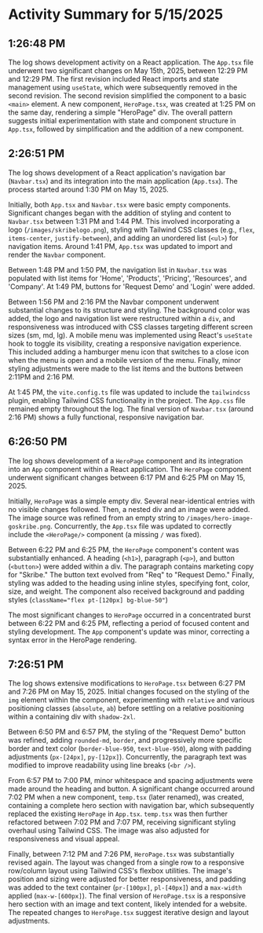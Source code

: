 # Activity Summary for 5/15/2025

## 1:26:48 PM
The log shows development activity on a React application.  The `App.tsx` file underwent two significant changes on May 15th, 2025, between 12:29 PM and 12:29 PM.  The first revision included React imports and state management using `useState`, which were subsequently removed in the second revision.  The second revision simplified the component to a basic `<main>` element.  A new component, `HeroPage.tsx`, was created at 1:25 PM on the same day, rendering a simple "HeroPage" div.  The overall pattern suggests initial experimentation with state and component structure in `App.tsx`, followed by simplification and the addition of a new component.


## 2:26:51 PM
The log shows development of a React application's navigation bar (`Navbar.tsx`) and its integration into the main application (`App.tsx`).  The process started around 1:30 PM on May 15, 2025.

Initially, both `App.tsx` and `Navbar.tsx` were basic empty components.  Significant changes began with the addition of styling and content to `Navbar.tsx` between 1:31 PM and 1:44 PM. This involved incorporating a logo (`/images/skribelogo.png`), styling with Tailwind CSS classes (e.g., `flex`, `items-center`, `justify-between`), and adding an unordered list (`<ul>`) for navigation items.  Around 1:41 PM, `App.tsx` was updated to import and render the `Navbar` component.

Between 1:48 PM and 1:50 PM, the navigation list in `Navbar.tsx` was populated with list items for 'Home', 'Products', 'Pricing', 'Resources', and 'Company'.  At 1:49 PM, buttons for 'Request Demo' and 'Login' were added.

Between 1:56 PM and 2:16 PM the Navbar component underwent substantial changes to its structure and styling. The background color was added, the logo and navigation list were restructured within a `div`,  and responsiveness was introduced with CSS classes targeting different screen sizes (sm, md, lg). A mobile menu was implemented using React's `useState` hook to toggle its visibility,  creating a responsive navigation experience. This included adding a hamburger menu icon that switches to a close icon when the menu is open and a mobile version of the menu. Finally, minor styling adjustments were made to the list items and the buttons between 2:11PM and 2:16 PM.

At 1:45 PM, the `vite.config.ts` file was updated to include the `tailwindcss` plugin, enabling Tailwind CSS functionality in the project.  The `App.css` file remained empty throughout the log.  The final version of `Navbar.tsx` (around 2:16 PM) shows a fully functional, responsive navigation bar.


## 6:26:50 PM
The log shows development of a `HeroPage` component and its integration into an `App` component within a React application.  The `HeroPage` component underwent significant changes between 6:17 PM and 6:25 PM on May 15, 2025.

Initially, `HeroPage` was a simple empty div.  Several near-identical entries with no visible changes followed. Then, a nested div and an image were added. The image source was refined from an empty string to `/images/hero-image-goskribe.png`.  Concurrently, the `App.tsx` file was updated to correctly include the `<HeroPage/>` component (a missing `/` was fixed).

Between 6:22 PM and 6:25 PM,  the `HeroPage` component's content was substantially enhanced. A heading (`<h1>`), paragraph (`<p>`), and button (`<button>`) were added within a div. The paragraph contains marketing copy for "Skribe."  The button text evolved from "Req" to "Request Demo." Finally, styling was added to the heading using inline styles, specifying font, color, size, and weight. The component also received background and padding styles (`className="flex pt-[120px] bg-blue-50"`)


The most significant changes to `HeroPage` occurred in a concentrated burst between 6:22 PM and 6:25 PM, reflecting a period of focused content and styling development. The `App` component's update was minor, correcting a syntax error in the HeroPage rendering.


## 7:26:51 PM
The log shows extensive modifications to `HeroPage.tsx` between 6:27 PM and 7:26 PM on May 15, 2025.  Initial changes focused on the styling of the `img` element within the component, experimenting with `relative` and various positioning classes (`absolute`, `ab`) before settling on a relative positioning within a containing div with `shadow-2xl`.

Between 6:50 PM and 6:57 PM, the styling of the "Request Demo" button was refined, adding `rounded-md`, `border`, and progressively more specific border and text color (`border-blue-950`, `text-blue-950`), along with padding adjustments (`px-[24px]`, `py-[12px]`). Concurrently, the paragraph text was modified to improve readability using line breaks (`<br />`).

From 6:57 PM to 7:00 PM, minor whitespace and spacing adjustments were made around the heading and button.  A significant change occurred around 7:02 PM when a new component, `temp.tsx` (later renamed), was created, containing a complete hero section with navigation bar, which subsequently replaced the existing `HeroPage` in `App.tsx`.  `temp.tsx` was then further refactored between 7:02 PM and 7:07 PM, receiving significant styling overhaul using Tailwind CSS.  The image was also adjusted for responsiveness and visual appeal.

Finally, between 7:12 PM and 7:26 PM, `HeroPage.tsx` was substantially revised again. The layout was changed from a single row to a responsive row/column layout using Tailwind CSS's flexbox utilities. The image's position and sizing were adjusted for better responsiveness, and padding was added to the text container (`pr-[100px]`, `pl-[40px]`) and a `max-width` applied (`max-w-[600px]`). The final version of `HeroPage.tsx` is a responsive hero section with an image and text content, likely intended for a website.  The repeated changes to `HeroPage.tsx` suggest iterative design and layout adjustments.
